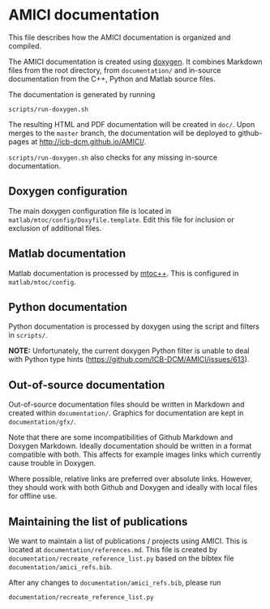 # AMICI documentation

This file describes how the AMICI documentation is organized and compiled.

The AMICI documentation is created using [doxygen](http://www.doxygen.nl/).
It combines Markdown files from the root directory, from `documentation/`
and in-source documentation from the C++, Python and Matlab source files.

The documentation is generated by running

    scripts/run-doxygen.sh

The resulting HTML and PDF documentation will be created in `doc/`. Upon
merges to the `master` branch, the documentation will be deployed to
github-pages at http://icb-dcm.github.io/AMICI/.

`scripts/run-doxygen.sh` also checks for any missing in-source documentation.


## Doxygen configuration

The main doxygen configuration file is located in
`matlab/mtoc/config/Doxyfile.template`. Edit this file for inclusion or
exclusion of additional files.


## Matlab documentation

Matlab documentation is processed by
[mtoc++](https://www.morepas.org/software/mtocpp/docs/tools.html).
This is configured in `matlab/mtoc/config`.


## Python documentation

Python documentation is processed by doxygen using the script and filters
in `scripts/`.

**NOTE:** Unfortunately, the current doxygen Python filter is unable to deal
with Python type hints (https://github.com/ICB-DCM/AMICI/issues/613).


## Out-of-source documentation

Out-of-source documentation files should be written in Markdown and
created within `documentation/`.
Graphics for documentation are kept in `documentation/gfx/`.

Note that there are some incompatibilities of Github Markdown and Doxygen
Markdown. Ideally documentation should be written in a format compatible with
both.
This affects for example images links which currently cause trouble in Doxygen.

Where possible, relative links are preferred over absolute links. However,
they should work with both Github and Doxygen and ideally with local files
for offline use.


## Maintaining the list of publications

We want to maintain a list of publications / projects using AMICI. This is
located at `documentation/references.md`. This file is created by
`documentation/recreate_reference_list.py` based on
the bibtex file `documentation/amici_refs.bib`.

After any changes to `documentation/amici_refs.bib`, please run

    documentation/recreate_reference_list.py
